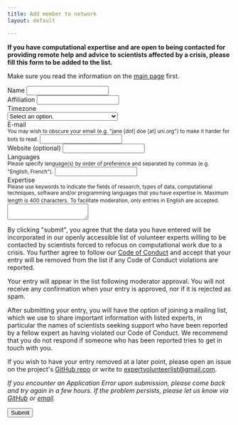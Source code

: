 ```yaml
---
title: Add member to network
layout: default

---
```


**If you have computational expertise and are open to being contacted for providing remote help and advice to scientists affected by a crisis, please fill this form to be added to the list.**

Make sure you read the information on the [main page](https://research-support-network.github.io/) first.

<form method="POST" action="https://research-support-network.herokuapp.com/v3/entry/github/Research-Support-Network/research-support-network.github.io/main/member-submission">
  <input name="options[redirect]" type="hidden" value="https://research-support-network.github.io/submitted.html">
  <input name="options[slug]" type="hidden" value="{{ page.slug }}">

<div class="mb-3 row">
    <label for="form-name" class="form-label">Name</label>
    <input id="form-name" name="fields[name]" type="text" pattern="[A-Za-z.\-\(\)]{100}" maxlength=100 required>
</div>

<div class="mb-3 row">
    <label for="form-affiliation" class="form-label">Affiliation</label>
    <input id="form-affiliation" name="fields[affiliation]" type="text" pattern="[A-Za-z.\-\(\)]{100}" maxlength=100 required>
</div>

<div class="mb-3 row">
  <label for="form-timezone" class="form-label">Timezone</label><br>
  <select id="form-timezone" name="fields[timezone]" required>
    <option disabled="disabled" selected="selected" value>Select an option.</option>
    <optgroup label="Africa">
      <option name="Africa/Abidjan">Africa/Abidjan</option>
      <option name="Africa/Accra">Africa/Accra</option>
      <option name="Africa/Algiers">Africa/Algiers</option>
      <option name="Africa/Bissau">Africa/Bissau</option>
      <option name="Africa/Cairo">Africa/Cairo</option>
      <option name="Africa/Casablanca">Africa/Casablanca</option>
      <option name="Africa/Ceuta">Africa/Ceuta</option>
      <option name="Africa/El_Aaiun">Africa/El_Aaiun</option>
      <option name="Africa/Johannesburg">Africa/Johannesburg</option>
      <option name="Africa/Juba">Africa/Juba</option>
      <option name="Africa/Khartoum">Africa/Khartoum</option>
      <option name="Africa/Lagos">Africa/Lagos</option>
      <option name="Africa/Maputo">Africa/Maputo</option>
      <option name="Africa/Monrovia">Africa/Monrovia</option>
      <option name="Africa/Nairobi">Africa/Nairobi</option>
      <option name="Africa/Ndjamena">Africa/Ndjamena</option>
      <option name="Africa/Sao_Tome">Africa/Sao_Tome</option>
      <option name="Africa/Tripoli">Africa/Tripoli</option>
      <option name="Africa/Tunis">Africa/Tunis</option>
      <option name="Africa/Windhoek">Africa/Windhoek</option>
    </optgroup>
    <optgroup label="America">
      <option name="America/Adak">America/Adak</option>
      <option name="America/Anchorage">America/Anchorage</option>
      <option name="America/Araguaina">America/Araguaina</option>
      <option name="America/Argentina/Buenos_Aires">America/Argentina/Buenos_Aires</option>
      <option name="America/Argentina/Catamarca">America/Argentina/Catamarca</option>
      <option name="America/Argentina/Cordoba">America/Argentina/Cordoba</option>
      <option name="America/Argentina/Jujuy">America/Argentina/Jujuy</option>
      <option name="America/Argentina/La_Rioja">America/Argentina/La_Rioja</option>
      <option name="America/Argentina/Mendoza">America/Argentina/Mendoza</option>
      <option name="America/Argentina/Rio_Gallegos">America/Argentina/Rio_Gallegos</option>
      <option name="America/Argentina/Salta">America/Argentina/Salta</option>
      <option name="America/Argentina/San_Juan">America/Argentina/San_Juan</option>
      <option name="America/Argentina/San_Luis">America/Argentina/San_Luis</option>
      <option name="America/Argentina/Tucuman">America/Argentina/Tucuman</option>
      <option name="America/Argentina/Ushuaia">America/Argentina/Ushuaia</option>
      <option name="America/Asuncion">America/Asuncion</option>
      <option name="America/Atikokan">America/Atikokan</option>
      <option name="America/Bahia">America/Bahia</option>
      <option name="America/Bahia_Banderas">America/Bahia_Banderas</option>
      <option name="America/Barbados">America/Barbados</option>
      <option name="America/Belem">America/Belem</option>
      <option name="America/Belize">America/Belize</option>
      <option name="America/Blanc-Sablon">America/Blanc-Sablon</option>
      <option name="America/Boa_Vista">America/Boa_Vista</option>
      <option name="America/Bogota">America/Bogota</option>
      <option name="America/Boise">America/Boise</option>
      <option name="America/Cambridge_Bay">America/Cambridge_Bay</option>
      <option name="America/Campo_Grande">America/Campo_Grande</option>
      <option name="America/Cancun">America/Cancun</option>
      <option name="America/Caracas">America/Caracas</option>
      <option name="America/Cayenne">America/Cayenne</option>
      <option name="America/Chicago">America/Chicago</option>
      <option name="America/Chihuahua">America/Chihuahua</option>
      <option name="America/Costa_Rica">America/Costa_Rica</option>
      <option name="America/Creston">America/Creston</option>
      <option name="America/Cuiaba">America/Cuiaba</option>
      <option name="America/Curacao">America/Curacao</option>
      <option name="America/Danmarkshavn">America/Danmarkshavn</option>
      <option name="America/Dawson">America/Dawson</option>
      <option name="America/Dawson_Creek">America/Dawson_Creek</option>
      <option name="America/Denver">America/Denver</option>
      <option name="America/Detroit">America/Detroit</option>
      <option name="America/Edmonton">America/Edmonton</option>
      <option name="America/Eirunepe">America/Eirunepe</option>
      <option name="America/El_Salvador">America/El_Salvador</option>
      <option name="America/Fort_Nelson">America/Fort_Nelson</option>
      <option name="America/Fortaleza">America/Fortaleza</option>
      <option name="America/Glace_Bay">America/Glace_Bay</option>
      <option name="America/Goose_Bay">America/Goose_Bay</option>
      <option name="America/Grand_Turk">America/Grand_Turk</option>
      <option name="America/Guatemala">America/Guatemala</option>
      <option name="America/Guayaquil">America/Guayaquil</option>
      <option name="America/Guyana">America/Guyana</option>
      <option name="America/Halifax">America/Halifax</option>
      <option name="America/Havana">America/Havana</option>
      <option name="America/Hermosillo">America/Hermosillo</option>
      <option name="America/Indiana/Indianapolis">America/Indiana/Indianapolis</option>
      <option name="America/Indiana/Knox">America/Indiana/Knox</option>
      <option name="America/Indiana/Marengo">America/Indiana/Marengo</option>
      <option name="America/Indiana/Petersburg">America/Indiana/Petersburg</option>
      <option name="America/Indiana/Tell_City">America/Indiana/Tell_City</option>
      <option name="America/Indiana/Vevay">America/Indiana/Vevay</option>
      <option name="America/Indiana/Vincennes">America/Indiana/Vincennes</option>
      <option name="America/Indiana/Winamac">America/Indiana/Winamac</option>
      <option name="America/Inuvik">America/Inuvik</option>
      <option name="America/Iqaluit">America/Iqaluit</option>
      <option name="America/Jamaica">America/Jamaica</option>
      <option name="America/Juneau">America/Juneau</option>
      <option name="America/Kentucky/Louisville">America/Kentucky/Louisville</option>
      <option name="America/Kentucky/Monticello">America/Kentucky/Monticello</option>
      <option name="America/La_Paz">America/La_Paz</option>
      <option name="America/Lima">America/Lima</option>
      <option name="America/Los_Angeles">America/Los_Angeles</option>
      <option name="America/Maceio">America/Maceio</option>
      <option name="America/Managua">America/Managua</option>
      <option name="America/Manaus">America/Manaus</option>
      <option name="America/Martinique">America/Martinique</option>
      <option name="America/Matamoros">America/Matamoros</option>
      <option name="America/Mazatlan">America/Mazatlan</option>
      <option name="America/Menominee">America/Menominee</option>
      <option name="America/Merida">America/Merida</option>
      <option name="America/Metlakatla">America/Metlakatla</option>
      <option name="America/Mexico_City">America/Mexico_City</option>
      <option name="America/Miquelon">America/Miquelon</option>
      <option name="America/Moncton">America/Moncton</option>
      <option name="America/Monterrey">America/Monterrey</option>
      <option name="America/Montevideo">America/Montevideo</option>
      <option name="America/Nassau">America/Nassau</option>
      <option name="America/New_York">America/New_York</option>
      <option name="America/Nipigon">America/Nipigon</option>
      <option name="America/Nome">America/Nome</option>
      <option name="America/Noronha">America/Noronha</option>
      <option name="America/North_Dakota/Beulah">America/North_Dakota/Beulah</option>
      <option name="America/North_Dakota/Center">America/North_Dakota/Center</option>
      <option name="America/North_Dakota/New_Salem">America/North_Dakota/New_Salem</option>
      <option name="America/Nuuk">America/Nuuk</option>
      <option name="America/Ojinaga">America/Ojinaga</option>
      <option name="America/Panama">America/Panama</option>
      <option name="America/Pangnirtung">America/Pangnirtung</option>
      <option name="America/Paramaribo">America/Paramaribo</option>
      <option name="America/Phoenix">America/Phoenix</option>
      <option name="America/Port-au-Prince">America/Port-au-Prince</option>
      <option name="America/Port_of_Spain">America/Port_of_Spain</option>
      <option name="America/Porto_Velho">America/Porto_Velho</option>
      <option name="America/Puerto_Rico">America/Puerto_Rico</option>
      <option name="America/Punta_Arenas">America/Punta_Arenas</option>
      <option name="America/Rainy_River">America/Rainy_River</option>
      <option name="America/Rankin_Inlet">America/Rankin_Inlet</option>
      <option name="America/Recife">America/Recife</option>
      <option name="America/Regina">America/Regina</option>
      <option name="America/Resolute">America/Resolute</option>
      <option name="America/Rio_Branco">America/Rio_Branco</option>
      <option name="America/Santarem">America/Santarem</option>
      <option name="America/Santiago">America/Santiago</option>
      <option name="America/Santo_Domingo">America/Santo_Domingo</option>
      <option name="America/Sao_Paulo">America/Sao_Paulo</option>
      <option name="America/Scoresbysund">America/Scoresbysund</option>
      <option name="America/Sitka">America/Sitka</option>
      <option name="America/St_Johns">America/St_Johns</option>
      <option name="America/Swift_Current">America/Swift_Current</option>
      <option name="America/Tegucigalpa">America/Tegucigalpa</option>
      <option name="America/Thule">America/Thule</option>
      <option name="America/Thunder_Bay">America/Thunder_Bay</option>
      <option name="America/Tijuana">America/Tijuana</option>
      <option name="America/Toronto">America/Toronto</option>
      <option name="America/Vancouver">America/Vancouver</option>
      <option name="America/Whitehorse">America/Whitehorse</option>
      <option name="America/Winnipeg">America/Winnipeg</option>
      <option name="America/Yakutat">America/Yakutat</option>
      <option name="America/Yellowknife">America/Yellowknife</option>
    </optgroup>
    <optgroup label="Antarctica">
      <option name="Antarctica/Casey">Antarctica/Casey</option>
      <option name="Antarctica/Davis">Antarctica/Davis</option>
      <option name="Antarctica/DumontDUrville">Antarctica/DumontDUrville</option>
      <option name="Antarctica/Macquarie">Antarctica/Macquarie</option>
      <option name="Antarctica/Mawson">Antarctica/Mawson</option>
      <option name="Antarctica/Palmer">Antarctica/Palmer</option>
      <option name="Antarctica/Rothera">Antarctica/Rothera</option>
      <option name="Antarctica/Syowa">Antarctica/Syowa</option>
      <option name="Antarctica/Troll">Antarctica/Troll</option>
      <option name="Antarctica/Vostok">Antarctica/Vostok</option>
    </optgroup>
    <optgroup label="Asia">
      <option name="Asia/Almaty">Asia/Almaty</option>
      <option name="Asia/Amman">Asia/Amman</option>
      <option name="Asia/Anadyr">Asia/Anadyr</option>
      <option name="Asia/Aqtau">Asia/Aqtau</option>
      <option name="Asia/Aqtobe">Asia/Aqtobe</option>
      <option name="Asia/Ashgabat">Asia/Ashgabat</option>
      <option name="Asia/Atyrau">Asia/Atyrau</option>
      <option name="Asia/Baghdad">Asia/Baghdad</option>
      <option name="Asia/Baku">Asia/Baku</option>
      <option name="Asia/Bangkok">Asia/Bangkok</option>
      <option name="Asia/Barnaul">Asia/Barnaul</option>
      <option name="Asia/Beirut">Asia/Beirut</option>
      <option name="Asia/Bishkek">Asia/Bishkek</option>
      <option name="Asia/Brunei">Asia/Brunei</option>
      <option name="Asia/Chita">Asia/Chita</option>
      <option name="Asia/Choibalsan">Asia/Choibalsan</option>
      <option name="Asia/Colombo">Asia/Colombo</option>
      <option name="Asia/Damascus">Asia/Damascus</option>
      <option name="Asia/Dhaka">Asia/Dhaka</option>
      <option name="Asia/Dili">Asia/Dili</option>
      <option name="Asia/Dubai">Asia/Dubai</option>
      <option name="Asia/Dushanbe">Asia/Dushanbe</option>
      <option name="Asia/Famagusta">Asia/Famagusta</option>
      <option name="Asia/Gaza">Asia/Gaza</option>
      <option name="Asia/Hebron">Asia/Hebron</option>
      <option name="Asia/Ho_Chi_Minh">Asia/Ho_Chi_Minh</option>
      <option name="Asia/Hong_Kong">Asia/Hong_Kong</option>
      <option name="Asia/Hovd">Asia/Hovd</option>
      <option name="Asia/Irkutsk">Asia/Irkutsk</option>
      <option name="Asia/Jakarta">Asia/Jakarta</option>
      <option name="Asia/Jayapura">Asia/Jayapura</option>
      <option name="Asia/Jerusalem">Asia/Jerusalem</option>
      <option name="Asia/Kabul">Asia/Kabul</option>
      <option name="Asia/Kamchatka">Asia/Kamchatka</option>
      <option name="Asia/Karachi">Asia/Karachi</option>
      <option name="Asia/Kathmandu">Asia/Kathmandu</option>
      <option name="Asia/Khandyga">Asia/Khandyga</option>
      <option name="Asia/Kolkata">Asia/Kolkata</option>
      <option name="Asia/Krasnoyarsk">Asia/Krasnoyarsk</option>
      <option name="Asia/Kuala_Lumpur">Asia/Kuala_Lumpur</option>
      <option name="Asia/Kuching">Asia/Kuching</option>
      <option name="Asia/Macau">Asia/Macau</option>
      <option name="Asia/Magadan">Asia/Magadan</option>
      <option name="Asia/Makassar">Asia/Makassar</option>
      <option name="Asia/Manila">Asia/Manila</option>
      <option name="Asia/Nicosia">Asia/Nicosia</option>
      <option name="Asia/Novokuznetsk">Asia/Novokuznetsk</option>
      <option name="Asia/Novosibirsk">Asia/Novosibirsk</option>
      <option name="Asia/Omsk">Asia/Omsk</option>
      <option name="Asia/Oral">Asia/Oral</option>
      <option name="Asia/Pontianak">Asia/Pontianak</option>
      <option name="Asia/Pyongyang">Asia/Pyongyang</option>
      <option name="Asia/Qatar">Asia/Qatar</option>
      <option name="Asia/Qostanay">Asia/Qostanay</option>
      <option name="Asia/Qyzylorda">Asia/Qyzylorda</option>
      <option name="Asia/Riyadh">Asia/Riyadh</option>
      <option name="Asia/Sakhalin">Asia/Sakhalin</option>
      <option name="Asia/Samarkand">Asia/Samarkand</option>
      <option name="Asia/Seoul">Asia/Seoul</option>
      <option name="Asia/Shanghai">Asia/Shanghai</option>
      <option name="Asia/Singapore">Asia/Singapore</option>
      <option name="Asia/Srednekolymsk">Asia/Srednekolymsk</option>
      <option name="Asia/Taipei">Asia/Taipei</option>
      <option name="Asia/Tashkent">Asia/Tashkent</option>
      <option name="Asia/Tbilisi">Asia/Tbilisi</option>
      <option name="Asia/Tehran">Asia/Tehran</option>
      <option name="Asia/Thimphu">Asia/Thimphu</option>
      <option name="Asia/Tokyo">Asia/Tokyo</option>
      <option name="Asia/Tomsk">Asia/Tomsk</option>
      <option name="Asia/Ulaanbaatar">Asia/Ulaanbaatar</option>
      <option name="Asia/Urumqi">Asia/Urumqi</option>
      <option name="Asia/Ust-Nera">Asia/Ust-Nera</option>
      <option name="Asia/Vladivostok">Asia/Vladivostok</option>
      <option name="Asia/Yakutsk">Asia/Yakutsk</option>
      <option name="Asia/Yangon">Asia/Yangon</option>
      <option name="Asia/Yekaterinburg">Asia/Yekaterinburg</option>
      <option name="Asia/Yerevan">Asia/Yerevan</option>
    </optgroup>
    <optgroup label="Atlantic">
      <option name="Atlantic/Azores">Atlantic/Azores</option>
      <option name="Atlantic/Bermuda">Atlantic/Bermuda</option>
      <option name="Atlantic/Canary">Atlantic/Canary</option>
      <option name="Atlantic/Cape_Verde">Atlantic/Cape_Verde</option>
      <option name="Atlantic/Faroe">Atlantic/Faroe</option>
      <option name="Atlantic/Madeira">Atlantic/Madeira</option>
      <option name="Atlantic/Reykjavik">Atlantic/Reykjavik</option>
      <option name="Atlantic/South_Georgia">Atlantic/South_Georgia</option>
      <option name="Atlantic/Stanley">Atlantic/Stanley</option>
    </optgroup>
    <optgroup label="Australia">
      <option name="Australia/Adelaide">Australia/Adelaide</option>
      <option name="Australia/Brisbane">Australia/Brisbane</option>
      <option name="Australia/Broken_Hill">Australia/Broken_Hill</option>
      <option name="Australia/Currie">Australia/Currie</option>
      <option name="Australia/Darwin">Australia/Darwin</option>
      <option name="Australia/Eucla">Australia/Eucla</option>
      <option name="Australia/Hobart">Australia/Hobart</option>
      <option name="Australia/Lindeman">Australia/Lindeman</option>
      <option name="Australia/Lord_Howe">Australia/Lord_Howe</option>
      <option name="Australia/Melbourne">Australia/Melbourne</option>
      <option name="Australia/Perth">Australia/Perth</option>
      <option name="Australia/Sydney">Australia/Sydney</option>
    </optgroup>
    <optgroup label="Europe">
      <option name="Europe/Amsterdam">Europe/Amsterdam</option>
      <option name="Europe/Andorra">Europe/Andorra</option>
      <option name="Europe/Astrakhan">Europe/Astrakhan</option>
      <option name="Europe/Athens">Europe/Athens</option>
      <option name="Europe/Belgrade">Europe/Belgrade</option>
      <option name="Europe/Berlin">Europe/Berlin</option>
      <option name="Europe/Brussels">Europe/Brussels</option>
      <option name="Europe/Bucharest">Europe/Bucharest</option>
      <option name="Europe/Budapest">Europe/Budapest</option>
      <option name="Europe/Chisinau">Europe/Chisinau</option>
      <option name="Europe/Copenhagen">Europe/Copenhagen</option>
      <option name="Europe/Dublin">Europe/Dublin</option>
      <option name="Europe/Gibraltar">Europe/Gibraltar</option>
      <option name="Europe/Helsinki">Europe/Helsinki</option>
      <option name="Europe/Istanbul">Europe/Istanbul</option>
      <option name="Europe/Kaliningrad">Europe/Kaliningrad</option>
      <option name="Europe/Kiev">Europe/Kiev</option>
      <option name="Europe/Kirov">Europe/Kirov</option>
      <option name="Europe/Lisbon">Europe/Lisbon</option>
      <option name="Europe/London">Europe/London</option>
      <option name="Europe/Luxembourg">Europe/Luxembourg</option>
      <option name="Europe/Madrid">Europe/Madrid</option>
      <option name="Europe/Malta">Europe/Malta</option>
      <option name="Europe/Minsk">Europe/Minsk</option>
      <option name="Europe/Monaco">Europe/Monaco</option>
      <option name="Europe/Moscow">Europe/Moscow</option>
      <option name="Europe/Oslo">Europe/Oslo</option>
      <option name="Europe/Paris">Europe/Paris</option>
      <option name="Europe/Prague">Europe/Prague</option>
      <option name="Europe/Riga">Europe/Riga</option>
      <option name="Europe/Rome">Europe/Rome</option>
      <option name="Europe/Samara">Europe/Samara</option>
      <option name="Europe/Saratov">Europe/Saratov</option>
      <option name="Europe/Simferopol">Europe/Simferopol</option>
      <option name="Europe/Sofia">Europe/Sofia</option>
      <option name="Europe/Stockholm">Europe/Stockholm</option>
      <option name="Europe/Tallinn">Europe/Tallinn</option>
      <option name="Europe/Tirane">Europe/Tirane</option>
      <option name="Europe/Ulyanovsk">Europe/Ulyanovsk</option>
      <option name="Europe/Uzhgorod">Europe/Uzhgorod</option>
      <option name="Europe/Vienna">Europe/Vienna</option>
      <option name="Europe/Vilnius">Europe/Vilnius</option>
      <option name="Europe/Volgograd">Europe/Volgograd</option>
      <option name="Europe/Warsaw">Europe/Warsaw</option>
      <option name="Europe/Zaporozhye">Europe/Zaporozhye</option>
      <option name="Europe/Zurich">Europe/Zurich</option>
    </optgroup>
    <optgroup label="Indian">
      <option name="Indian/Chagos">Indian/Chagos</option>
      <option name="Indian/Christmas">Indian/Christmas</option>
      <option name="Indian/Cocos">Indian/Cocos</option>
      <option name="Indian/Kerguelen">Indian/Kerguelen</option>
      <option name="Indian/Mahe">Indian/Mahe</option>
      <option name="Indian/Maldives">Indian/Maldives</option>
      <option name="Indian/Mauritius">Indian/Mauritius</option>
      <option name="Indian/Reunion">Indian/Reunion</option>
    </optgroup>
    <optgroup label="Pacific">
      <option name="Pacific/Apia">Pacific/Apia</option>
      <option name="Pacific/Auckland">Pacific/Auckland</option>
      <option name="Pacific/Bougainville">Pacific/Bougainville</option>
      <option name="Pacific/Chatham">Pacific/Chatham</option>
      <option name="Pacific/Chuuk">Pacific/Chuuk</option>
      <option name="Pacific/Easter">Pacific/Easter</option>
      <option name="Pacific/Efate">Pacific/Efate</option>
      <option name="Pacific/Enderbury">Pacific/Enderbury</option>
      <option name="Pacific/Fakaofo">Pacific/Fakaofo</option>
      <option name="Pacific/Fiji">Pacific/Fiji</option>
      <option name="Pacific/Funafuti">Pacific/Funafuti</option>
      <option name="Pacific/Galapagos">Pacific/Galapagos</option>
      <option name="Pacific/Gambier">Pacific/Gambier</option>
      <option name="Pacific/Guadalcanal">Pacific/Guadalcanal</option>
      <option name="Pacific/Guam">Pacific/Guam</option>
      <option name="Pacific/Honolulu">Pacific/Honolulu</option>
      <option name="Pacific/Kiritimati">Pacific/Kiritimati</option>
      <option name="Pacific/Kosrae">Pacific/Kosrae</option>
      <option name="Pacific/Kwajalein">Pacific/Kwajalein</option>
      <option name="Pacific/Majuro">Pacific/Majuro</option>
      <option name="Pacific/Marquesas">Pacific/Marquesas</option>
      <option name="Pacific/Nauru">Pacific/Nauru</option>
      <option name="Pacific/Niue">Pacific/Niue</option>
      <option name="Pacific/Norfolk">Pacific/Norfolk</option>
      <option name="Pacific/Noumea">Pacific/Noumea</option>
      <option name="Pacific/Pago_Pago">Pacific/Pago_Pago</option>
      <option name="Pacific/Palau">Pacific/Palau</option>
      <option name="Pacific/Pitcairn">Pacific/Pitcairn</option>
      <option name="Pacific/Pohnpei">Pacific/Pohnpei</option>
      <option name="Pacific/Port_Moresby">Pacific/Port_Moresby</option>
      <option name="Pacific/Rarotonga">Pacific/Rarotonga</option>
      <option name="Pacific/Tahiti">Pacific/Tahiti</option>
      <option name="Pacific/Tarawa">Pacific/Tarawa</option>
      <option name="Pacific/Tongatapu">Pacific/Tongatapu</option>
      <option name="Pacific/Wake">Pacific/Wake</option>
      <option name="Pacific/Wallis">Pacific/Wallis</option>
    </optgroup>
  </select>
</div>

<div class="mb-3 row">
    <label for="form-email" class="form-label">E-mail</label><br>
    <small class="text-muted">You may wish to obscure your email (e.g. "jane [dot] doe [at] uni.org") to make it harder for bots to read.</small>
    <input id="form-email" name="fields[email]" type="text" maxlength=100 required>
  </div>

<div class="mb-3 row">
    <label for="form-website" class="form-label">Website (optional)</label>
    <input id="form-website" name="fields[website]" type="text" maxlength=100>
  </div>

<div class="mb-3 row">
    <label for="form-languages" class="form-label">Languages</label><br>
    <small class="text-muted">Please specify language(s) by order of preference and separated by commas (e.g. "English, French").</small>
    <input id="form-languages" name="fields[languages]" type="text" maxlength=100 required>
  </div>

<div class="mb-3 row">
    <label for="form-expertise" class="form-label">Expertise</label><br>
    <small class="text-muted">Please use keywords to indicate the fields of research, types of data, computational techniques, software and/or programming languages that you have expertise in. Maximum length is 400 characters.</small>
  <small class="text-muted">To facilitate moderation, only entries in English are accepted.</small>
    <textarea id="form-expertise" name="fields[expertise]" maxlength=400 required></textarea>
  </div>

<p>By clicking "submit", you agree that the data you have entered will be incorporated in our openly accessible list of volunteer experts willing to be contacted by  scientists forced to refocus on computational work due to a crisis. You further agree to follow our <a href="code-of-conduct.html">Code of Conduct</a> and accept that your entry will be removed from the list if any Code of Conduct violations are reported.</p>

<p>Your entry will appear in the list following moderator approval. You will not receive any confirmation when your entry is approved, nor if it is rejected as spam.</p>

<p>After submitting your entry, you will have the option of joining a mailing list, which we use to share important information with listed experts, in particular the names of scientists seeking support who have been reported by a fellow expert as having violated our Code of Conduct. We recommend that you do not respond if someone who has been reported tries to get in touch with you.</p>

<p>If you wish to have your entry removed at a later point, please open an issue on the project's <a href="https://github.com/Research-Support-Network/research-support-network.github.io">GitHub repo</a> or write to <a href="mailto:expertvolunteerlist@gmail.com">expertvolunteerlist@gmail.com</a>.</p>

<p><em>If you encounter an Application Error upon submission, please come back and try again in a few hours. If the problem persists, please let us know via <a href="https://github.com/Research-Support-Network/research-support-network.github.io">GitHub</a> or <a href="mailto:expertvolunteerlist@gmail.com">email</a>.</em></p>
  
<div class="mb-3 row">
    <button type="submit" class="btn btn-primary mb-3">Submit</button>
  </div>
</form>
